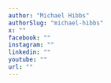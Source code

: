 ```yaml
---
author: "Michael Hibbs"
authorSlug: "michael-hibbs"
x: ""
facebook: ""
instagram: ""
linkedin: ""
youtube: ""
url: ""
---
```

